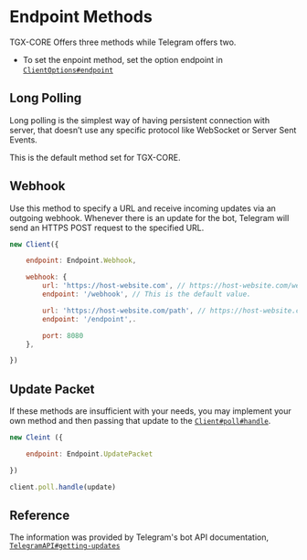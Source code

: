 # Endpoint Methods

TGX-CORE Offers three methods while Telegram offers two.

- To set the enpoint method, set the option endpoint in [`ClientOptions#endpoint`](../../documentation/interfaces/ClientOptions#endpoint-endpoint)

## Long Polling
Long polling is the simplest way of having persistent connection with server, that doesn’t use any specific protocol like WebSocket or Server Sent Events.

This is the default method set for TGX-CORE.

## Webhook
Use this method to specify a URL and receive incoming updates via an outgoing webhook. Whenever there is an update for the bot, Telegram will send an HTTPS POST request to the specified URL.

```js
new Client({

    endpoint: Endpoint.Webhook,

    webhook: {
        url: 'https://host-website.com', // https://host-website.com/webhook
        endpoint: '/webhook', // This is the default value.

        url: 'https://host-website.com/path', // https://host-website.com/path/endpoint
        endpoint: '/endpoint',.

        port: 8080
    },

})
```

## Update Packet
If these methods are insufficient with your needs, you may implement your own method and then passing that update to the [`Client#poll#handle`](../../documentation/classes/PollManager#handle-update).

```js
new Cleint ({

    endpoint: Endpoint.UpdatePacket

})
```
```js
client.poll.handle(update)
```

## Reference
The information was provided by Telegram's bot API documentation, [`TelegramAPI#getting-updates`](https://core.telegram.org/bots/api#getting-updates)
